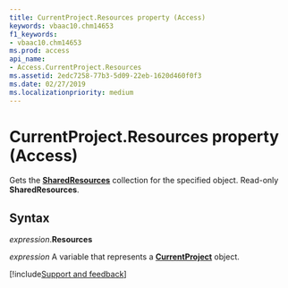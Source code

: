 ```yaml
---
title: CurrentProject.Resources property (Access)
keywords: vbaac10.chm14653
f1_keywords:
- vbaac10.chm14653
ms.prod: access
api_name:
- Access.CurrentProject.Resources
ms.assetid: 2edc7258-77b3-5d09-22eb-1620d460f0f3
ms.date: 02/27/2019
ms.localizationpriority: medium
---
```



# CurrentProject.Resources property (Access)

Gets the **[SharedResources](Access.SharedResources.md)** collection for the specified object. Read-only **SharedResources**.


## Syntax

_expression_.**Resources**

_expression_ A variable that represents a **[CurrentProject](Access.CurrentProject.md)** object.




[!include[Support and feedback](~/includes/feedback-boilerplate.md)]